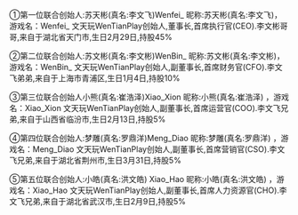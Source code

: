 ①第一位联合创始人:苏天彬(真名:李文飞)Wenfei_
昵称:苏天彬(真名:李文飞)，游戏名：Wenfei_
文天玩WenTianPlay创始人,董事长,首席执行官(CEO).李文彬哥哥,来自于湖北省天门市,生日2月29日,持股45%

②第二位联合创始人:苏文彬(真名:李文彬)WenBin_
昵称:苏文彬(真名:李文彬)，游戏名：WenBin_
文天玩WenTianPlay创始人,副董事长,首席财务官(CFO).李文飞弟弟,来自于上海市青浦区,生日1月4日,持股10%

③第三位联合创始人小熊(真名:崔浩泽)Xiao_Xion
昵称:小熊(真名:崔浩泽) ，游戏名：Xiao_Xion
文天玩WenTianPlay创始人,副董事长,首席运营官(COO).李文飞兄弟,来自于山西省临汾市,生日2月13日,持股5%

④第四位联合创始人:梦雕(真名:罗鼎洋)Meng_Diao
昵称:梦雕(真名:罗鼎洋) ，游戏名：Meng_Diao
文天玩WenTianPlay创始人,副董事长,首席营销官(CSO).李文飞兄弟,来自于湖北省荆州市,生日3月31日,持股5%

⑤第五位联合创始人:小皓(真名:洪文皓) Xiao_Hao
昵称:小皓(真名:洪文皓) ，游戏名：Xiao_Hao
文天玩WenTianPlay创始人,副董事长,首席人力资源官(CHO).李文飞兄弟,来自于湖北省武汉市,生日2月9日,持股5%
